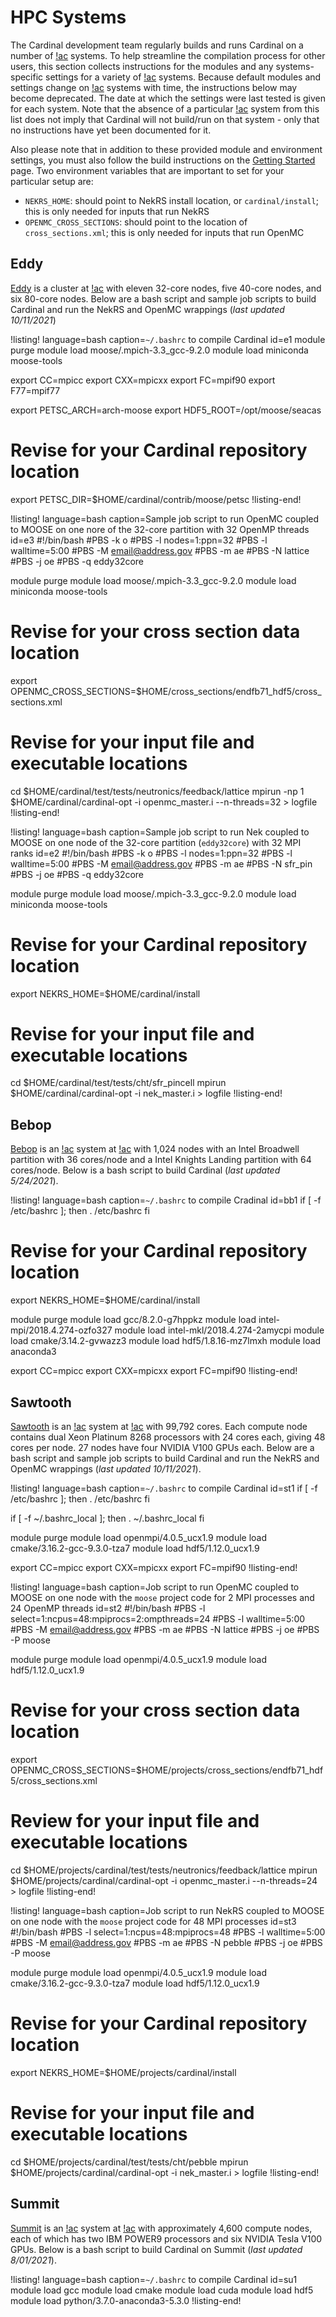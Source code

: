 # HPC Systems

The Cardinal development team regularly builds and runs Cardinal on a number
of [!ac](HPC) systems. To help streamline the compilation
process for other users, this section collects instructions for the modules and any
systems-specific settings for a variety of [!ac](HPC) systems. Because default modules and
settings change on [!ac](HPC) systems with time, the instructions below may become deprecated.
The date at which the settings were last tested is given for each system.
Note that the absence of a particular [!ac](HPC) system from this list does not imply that Cardinal will not
build/run on that system - only that no instructions have yet been documented for it.

Also please note that in addition to these provided module and environment settings,
you must also follow the build instructions on the
[Getting Started](start.md) page. Two environment variables that are important to set
for your particular setup are:

- `NEKRS_HOME`: should point to NekRS install location, or `cardinal/install`; this
   is only needed for inputs that run NekRS
- `OPENMC_CROSS_SECTIONS`: should point to the location of `cross_sections.xml`; this
   is only needed for inputs that run OpenMC

## Eddy

[Eddy](https://wiki.inside.anl.gov/ne/The_Eddy_Cluster) is a cluster at
[!ac](ANL) with eleven 32-core nodes, five 40-core nodes, and six 80-core nodes. Below are
a bash script and sample job scripts to build Cardinal and run the NekRS and OpenMC
wrappings (*last updated 10/11/2021*)

!listing! language=bash caption=`~/.bashrc` to compile Cardinal id=e1
module purge
module load moose/.mpich-3.3_gcc-9.2.0
module load miniconda moose-tools

export CC=mpicc
export CXX=mpicxx
export FC=mpif90
export F77=mpif77

export PETSC_ARCH=arch-moose
export HDF5_ROOT=/opt/moose/seacas

# Revise for your Cardinal repository location
export PETSC_DIR=$HOME/cardinal/contrib/moose/petsc
!listing-end!

!listing! language=bash caption=Sample job script to run OpenMC coupled to MOOSE on one nore of the 32-core partition with 32 OpenMP threads id=e3
#!/bin/bash
#PBS -k o
#PBS -l nodes=1:ppn=32
#PBS -l walltime=5:00
#PBS -M email@address.gov
#PBS -m ae
#PBS -N lattice
#PBS -j oe
#PBS -q eddy32core

module purge
module load moose/.mpich-3.3_gcc-9.2.0
module load miniconda moose-tools

# Revise for your cross section data location
export OPENMC_CROSS_SECTIONS=$HOME/cross_sections/endfb71_hdf5/cross_sections.xml

# Revise for your input file and executable locations
cd $HOME/cardinal/test/tests/neutronics/feedback/lattice
mpirun -np 1 $HOME/cardinal/cardinal-opt -i openmc_master.i --n-threads=32 > logfile
!listing-end!

!listing! language=bash caption=Sample job script to run Nek coupled to MOOSE on one node of the 32-core partition (`eddy32core`) with 32 MPI ranks id=e2
#!/bin/bash
#PBS -k o
#PBS -l nodes=1:ppn=32
#PBS -l walltime=5:00
#PBS -M email@address.gov
#PBS -m ae
#PBS -N sfr_pin
#PBS -j oe
#PBS -q eddy32core

module purge
module load moose/.mpich-3.3_gcc-9.2.0
module load miniconda moose-tools

# Revise for your Cardinal repository location
export NEKRS_HOME=$HOME/cardinal/install

# Revise for your input file and executable locations
cd $HOME/cardinal/test/tests/cht/sfr_pincell
mpirun $HOME/cardinal/cardinal-opt -i nek_master.i  > logfile
!listing-end!

## Bebop

[Bebop](https://www.lcrc.anl.gov/systems/resources/bebop/)
is an [!ac](HPC) system at [!ac](ANL) with 1,024 nodes with an Intel Broadwell
partition with 36 cores/node and a Intel Knights Landing partition with
64 cores/node. Below is a bash script to build Cardinal (*last updated 5/24/2021*).

!listing! language=bash caption=`~/.bashrc` to compile Cradinal id=bb1
if [ -f /etc/bashrc ]; then
        . /etc/bashrc
fi

# Revise for your Cardinal repository location
export NEKRS_HOME=$HOME/cardinal/install

module purge
module load gcc/8.2.0-g7hppkz
module load intel-mpi/2018.4.274-ozfo327
module load intel-mkl/2018.4.274-2amycpi
module load cmake/3.14.2-gvwazz3
module load hdf5/1.8.16-mz7lmxh
module load anaconda3

export CC=mpicc
export CXX=mpicxx
export FC=mpif90
!listing-end!

## Sawtooth

[Sawtooth](https://nsuf.inl.gov/Page/computing_resources)
 is an [!ac](HPC) system at [!ac](INL) with 99,792 cores. Each compute node contains
dual Xeon Platinum 8268 processors with 24 cores each, giving 48 cores per node. 27 nodes have
four NVIDIA V100 GPUs each. Below are a bash script and sample job scripts to build Cardinal and
run the NekRS and OpenMC wrappings (*last updated 10/11/2021*).

!listing! language=bash caption=`~/.bashrc` to compile Cardinal id=st1
if [ -f /etc/bashrc ]; then
        . /etc/bashrc
fi

if [ -f  ~/.bashrc_local ]; then
       . ~/.bashrc_local
fi

module purge
module load openmpi/4.0.5_ucx1.9
module load cmake/3.16.2-gcc-9.3.0-tza7
module load hdf5/1.12.0_ucx1.9

export CC=mpicc
export CXX=mpicxx
export FC=mpif90
!listing-end!

!listing! language=bash caption=Job script to run OpenMC coupled to MOOSE on one node with the `moose` project code for 2 MPI processes and 24 OpenMP threads id=st2
#!/bin/bash
#PBS -l select=1:ncpus=48:mpiprocs=2:ompthreads=24
#PBS -l walltime=5:00
#PBS -M email@address.gov
#PBS -m ae
#PBS -N lattice
#PBS -j oe
#PBS -P moose

module purge
module load openmpi/4.0.5_ucx1.9
module load hdf5/1.12.0_ucx1.9

# Revise for your cross section data location
export OPENMC_CROSS_SECTIONS=$HOME/projects/cross_sections/endfb71_hdf5/cross_sections.xml

# Review for your input file and executable locations
cd $HOME/projects/cardinal/test/tests/neutronics/feedback/lattice
mpirun $HOME/projects/cardinal/cardinal-opt -i openmc_master.i --n-threads=24 > logfile
!listing-end!

!listing! language=bash caption=Job script to run NekRS coupled to MOOSE on one node with the `moose` project code for 48 MPI processes id=st3
#!/bin/bash
#PBS -l select=1:ncpus=48:mpiprocs=48
#PBS -l walltime=5:00
#PBS -M email@address.gov
#PBS -m ae
#PBS -N pebble
#PBS -j oe
#PBS -P moose

module purge
module load openmpi/4.0.5_ucx1.9
module load cmake/3.16.2-gcc-9.3.0-tza7
module load hdf5/1.12.0_ucx1.9

# Revise for your Cardinal repository location
export NEKRS_HOME=$HOME/projects/cardinal/install

# Revise for your input file and executable locations
cd $HOME/projects/cardinal/test/tests/cht/pebble
mpirun $HOME/projects/cardinal/cardinal-opt -i nek_master.i > logfile
!listing-end!

## Summit

[Summit](https://docs.olcf.ornl.gov/systems/summit_user_guide.html)
is an [!ac](HPC) system at [!ac](ORNL) with approximately
4,600 compute nodes, each of which has two IBM POWER9 processors
and six NVIDIA Tesla V100 GPUs. Below is a bash script to build
Cardinal on Summit (*last updated 8/01/2021*).

!listing! language=bash caption=`~/.bashrc` to compile Cardinal id=su1
module load gcc
module load cmake
module load cuda
module load hdf5
module load python/3.7.0-anaconda3-5.3.0
!listing-end!
